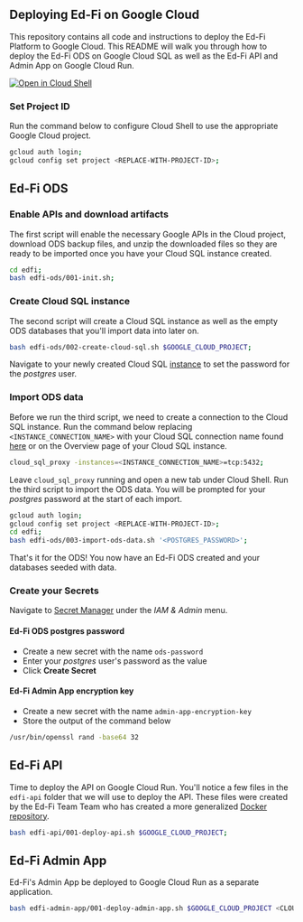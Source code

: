 ## Deploying Ed-Fi on Google Cloud
This repository contains all code and instructions to deploy the Ed-Fi Platform to Google Cloud. This README will walk you through how to deploy the Ed-Fi ODS on Google Cloud SQL as well as the Ed-Fi API and Admin App on Google Cloud Run.

[![Open in Cloud Shell](https://gstatic.com/cloudssh/images/open-btn.svg)](https://shell.cloud.google.com/cloudshell/editor?cloudshell_git_repo=https://github.com/K12-Analytics-Engineering/edfi.git&cloudshell_tutorial=tutorial.md)

### Set Project ID
Run the command below to configure Cloud Shell to use the appropriate Google Cloud project.

```bash
gcloud auth login;
gcloud config set project <REPLACE-WITH-PROJECT-ID>;
```

## Ed-Fi ODS

### Enable APIs and download artifacts
The first script will enable the necessary Google APIs in the Cloud project, download ODS backup files, and unzip the downloaded files so they are ready to be imported once you have your Cloud SQL instance created.

```bash
cd edfi;
bash edfi-ods/001-init.sh;
```

### Create Cloud SQL instance
The second script will create a Cloud SQL instance as well as the empty ODS databases that you'll import data into later on.

```bash
bash edfi-ods/002-create-cloud-sql.sh $GOOGLE_CLOUD_PROJECT;
```

Navigate to your newly created Cloud SQL [instance](https://console.cloud.google.com/sql/instances/edfi-ods-db/users) to set the password for the *postgres* user.


### Import ODS data
Before we run the third script, we need to create a connection to the Cloud SQL instance. Run the command below replacing `<INSTANCE_CONNECTION_NAME>` with your Cloud SQL connection name found [here](https://console.cloud.google.com/sql/instances/ods/overview?cloudshell=true&folder) or on the Overview page of your Cloud SQL instance.

```bash
cloud_sql_proxy -instances=<INSTANCE_CONNECTION_NAME>=tcp:5432;
```

Leave `cloud_sql_proxy` running and open a new tab under Cloud Shell. Run the third script to import the ODS data. You will be prompted for your *postgres* password at the start of each import.

```bash
gcloud auth login;
gcloud config set project <REPLACE-WITH-PROJECT-ID>;
cd edfi;
bash edfi-ods/003-import-ods-data.sh '<POSTGRES_PASSWORD>';
```

That's it for the ODS! You now have an Ed-Fi ODS created and your databases seeded with data.


### Create your Secrets
Navigate to [Secret Manager](https://console.cloud.google.com/security/secret-manager) under the *IAM & Admin* menu.

#### Ed-Fi ODS postgres password

* Create a new secret with the name `ods-password`
* Enter your *postgres* user's password as the value
* Click **Create Secret**

#### Ed-Fi Admin App encryption key

* Create a new secret with the name `admin-app-encryption-key`
* Store the output of the command below

```bash
/usr/bin/openssl rand -base64 32
```

## Ed-Fi API
Time to deploy the API on Google Cloud Run. You'll notice a few files in the `edfi-api` folder that we will use to deploy the API. These files were created by the Ed-Fi Team Team who has created a more generalized [Docker repository](https://github.com/Ed-Fi-Alliance-OSS/Ed-Fi-ODS-Docker).

```bash
bash edfi-api/001-deploy-api.sh $GOOGLE_CLOUD_PROJECT;
```

## Ed-Fi Admin App
Ed-Fi's Admin App be deployed to Google Cloud Run as a separate application.

```bash
bash edfi-admin-app/001-deploy-admin-app.sh $GOOGLE_CLOUD_PROJECT <CLOUD_RUN_EDFI_API_URL>;
```

